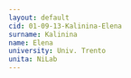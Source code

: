 ```yaml
---
layout: default 
cid: 01-09-13-Kalinina-Elena
surname: Kalinina
name: Elena
university: Univ. Trento
unita: NiLab
---
```

